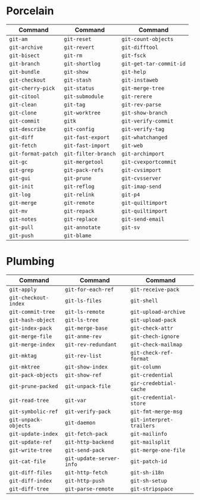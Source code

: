 # Porcelain

| Command  | Command  | Command  |
|---|---|---|
| `git-am` | `git-reset`  | `git-count-objects`  |
| `git-archive`  | `git-revert`  | `git-difftool`  |
| `git-bisect`  | `git-rm`  | `git-fsck`  |
| `git-branch`  | `git-shortlog`  | `git-get-tar-commit-id` |
| `git-bundle`  | `git-show`  | `git-help`  |
| `git-checkout`  | `git-stash`  | `git-instaweb`  |
| `git-cherry-pick`  | `git-status`  | `git-merge-tree`  |
| `git-citool`  | `git-submodule`  | `git-rerere`  |
| `git-clean`  | `git-tag`  | `git-rev-parse`  |
| `git-clone`  | `git-worktree`  | `git-show-branch`  |
| `git-commit`  | `gitk`  | `git-verify-commit`  |
| `git-describe`  | `git-config`  | `git-verify-tag`  |
| `git-diff`  | `git-fast-export`  | `git-whatchanged`  |
| `git-fetch`  | `git-fast-import`  | `git-web`  |
| `git-format-patch`  | `git-filter-branch`  | `git-archimport`  |
| `git-gc`  | `git-mergetool`  | `git-cvexportcommit`  |
| `git-grep`  | `git-pack-refs`  | `git-cvsimport`  |
| `git-gui`  | `git-prune`  | `git-cvsserver`  |
| `git-init`  | `git-reflog`  | `git-imap-send`  |
| `git-log`  | `git-relink`  | `git-p4`  |
| `git-merge`  | `git-remote`  | `git-quiltimport`  |
| `git-mv`  | `git-repack`  | `git-quiltimport`  |
| `git-notes`  | `git-replace`  | `git-send-email`  |
| `git-pull`  | `git-annotate`  | `git-sv`  |
| `git-push`  | `git-blame`  |   |




# Plumbing

| Command  | Command  | Command  |
|---|---|---|
| `git-apply`  | `git-for-each-ref`  | `git-receive-pack`  |
| `git-checkout-index`  | `git-ls-files`  | `git-shell`  |
| `git-commit-tree`  | `git-ls-remote`  | `git-upload-archive`  |
| `git-hash-object`  | `git-ls-tree`  | `git-upload-pack`  |
| `git-index-pack`  | `git-merge-base`  | `git-check-attr`  |
| `git-merge-file`  | `git-anme-rev`  | `git-chech-ignore`  |
| `git-merge-index`  | `git-rev-redundant`  | `git-check-mailmap`  |
| `git-mktag`  | `git-rev-list`  | `git-check-ref-format`  |
| `git-mktree`  | `git-show-index`  | `git-column`  |
| `git-pack-objects`  | `git-show-ref`  | `git-credential`  |
| `git-prune-packed`  | `git-unpack-file`  | `gir-credebtial-cache`  |
| `git-read-tree`  | `git-var`  | `git-credential-store`  |
| `git-symbolic-ref`  | `git-verify-pack`  | `git-fmt-merge-msg`  |
| `git-unpack-objects`  | `git-daemon`  | `git-interpret-trailers`  |
| `git-update-index`  | `git-fetch-pack`  | `git-mailinfo`  |
| `git-update-ref`  | `git-http-backend`  | `git-mailsplit`  |
| `git-write-tree`  | `git-send-pack`  | `git-merge-one-file`  |
| `git-cat-file`  | `git-update-server-info`  | `git-patch-id`  |
| `git-diff-files`  | `git-http-fetch`  | `git-sh-i18n`  |
| `git-diff-index`  | `git-http-push`  | `git-sh-setup`  |
| `git-diff-tree`  | `git-parse-remote`  | `git-stripspace`  |
